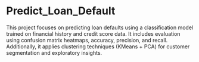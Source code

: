 # Predict_Loan_Default
This project focuses on predicting loan defaults using a classification model trained on financial history and credit score data. It includes evaluation using confusion matrix heatmaps, accuracy, precision, and recall. Additionally, it applies clustering techniques (KMeans + PCA) for customer segmentation and exploratory insights.
